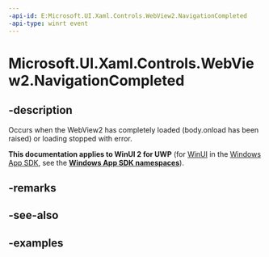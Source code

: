 ```yaml
---
-api-id: E:Microsoft.UI.Xaml.Controls.WebView2.NavigationCompleted
-api-type: winrt event
---
```


# Microsoft.UI.Xaml.Controls.WebView2.NavigationCompleted

<!--
public event Windows.Foundation.TypedEventHandler<Microsoft.UI.Xaml.Controls.WebView2,Microsoft.UI.Xaml.Controls.WebView2NavigationCompletedEventArgs> NavigationCompleted;
-->

## -description

Occurs when the WebView2 has completely loaded (body.onload has been raised) or loading stopped with error.

**This documentation applies to WinUI 2 for UWP** (for [WinUI](/windows/apps/winui/winui3/) in the [Windows App SDK](/windows/apps/windows-app-sdk/), see the **[Windows App SDK namespaces](/windows/windows-app-sdk/api/winrt/)**).

## -remarks

## -see-also

## -examples

